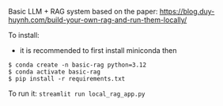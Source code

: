 Basic LLM + RAG system based on the paper:
https://blog.duy-huynh.com/build-your-own-rag-and-run-them-locally/

To install:
- it is recommended to first install miniconda then
```shell
$ conda create -n basic-rag python=3.12
$ conda activate basic-rag
$ pip install -r requirements.txt
```

To run it:
`streamlit run local_rag_app.py`
